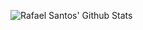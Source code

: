 ![Rafael Santos' Github Stats](https://github-readme-stats.vercel.app/api?username=medeirosrafael&count_private=true&show_icons=true&theme=cobalt&line_height=33)
